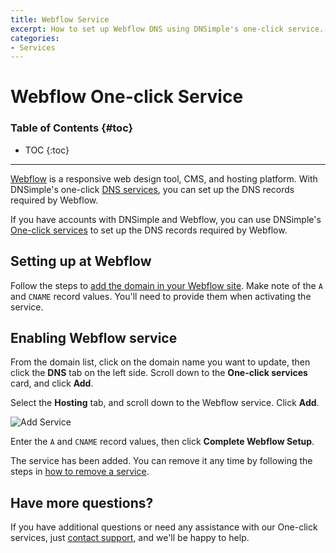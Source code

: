 ```yaml
---
title: Webflow Service
excerpt: How to set up Webflow DNS using DNSimple's one-click service.
categories:
- Services
---
```


# Webflow One-click Service

### Table of Contents {#toc}

* TOC
{:toc}

---

[Webflow](http://www.webflow.com) is a responsive web design tool, CMS, and hosting platform. With DNSimple's one-click [DNS services](/categories/services/), you can set up the DNS records required by Webflow.

If you have accounts with DNSimple and Webflow, you can use DNSimple's [One-click services](/categories/services/) to set up the DNS records required by Webflow.

## Setting up at Webflow

Follow the steps to [add the domain in your Webflow site](https://university.webflow.com/lesson/connect-a-custom-domain). Make note of the `A` and `CNAME` record values. You'll need to provide them when activating the service.


## Enabling Webflow service

From the domain list, click on the domain name you want to update, then click the **DNS** tab on the left side. Scroll down to the **One-click services** card, and click **Add**.

<!--- needs screenshot -->

Select the **Hosting** tab, and scroll down to the Webflow service. Click **Add**.

![Add Service](/files/services-webflow.png)

Enter the `A` and `CNAME` record values, then click **Complete Webflow Setup**.

The service has been added. You can remove it any time by following the steps in [how to remove a service](/articles/services/#removing-services).

## Have more questions? 

If you have additional questions or need any assistance with our One-click services, just [contact support](https://dnsimple.com/feedback), and we'll be happy to help. 
